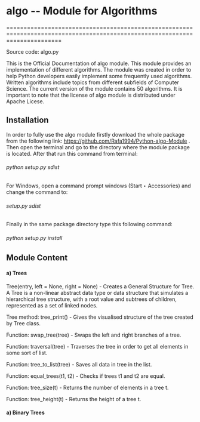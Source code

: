 # algo -- Module for Algorithms
============================================================================================================================

Source code: algo.py

   This is the Official Documentation of algo module. This module provides an implementation of different algorithms. The module was created in order to help Python developers easily implement some frequently used algorithms. Written algorithms include topics from different subfields of Computer Science. The current version of the module contains 50 algorithms. It is important to note that the license of algo module is distributed under Apache Licese.


## Installation

   In order to fully use the algo module firstly download the whole package from the following link: https://github.com/Rafa1994/Python-algo-Module . Then open the terminal and go to the directory where the module package is located. After that run this command from terminal:
###### python setup.py sdist
   For Windows, open a command prompt windows (Start ‣ Accessories) and change the command to:
###### setup.py sdist
   Finally in the same package directory type this following command:
###### python setup.py install


## Module Content
#### a) Trees
Tree(entry, left = None, right = None) -  Creates a General Structure for Tree. A Tree is a non-linear abstract data type or data structure that simulates a hierarchical tree structure, with a root value and subtrees of children, represented as a set of linked nodes.

   Tree method: tree_print() - Gives the visualised structure of the tree created by Tree class.
   
   Function: swap_tree(tree) - Swaps the left and right branches of a tree.
   
   Function: traversal(tree) - Traverses the tree in order to get all elements in some sort of list.
   
   Function: tree_to_list(tree) - Saves all data in tree in the list.
   
   Function: equal_trees(t1, t2) - Checks if trees t1 and t2 are equal.
   
   Function: tree_size(t) - Returns the number of elements in a tree t. 
   
   Function: tree_height(t) - Returns the height of a tree t.
#### a) Binary Trees
   
   
   
   
   
   
   
   
   
   
   
   
   
   
   
   
   
   
   
   
   
   
   
   
   
   
   
